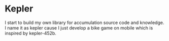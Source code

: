 # Kepler

I start to build my own library for accumulation source code and knowledge. I name it as kepler cause I just develop a bike game on mobile which is inspired by kepler-452b.
